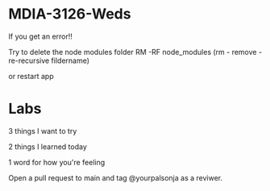 # MDIA-3126-Weds

If you get an error!!

Try to delete the node modules folder
RM -RF node_modules
(rm - remove - re-recursive fildername)

or restart app

# Labs

3 things I want to try

2 things I learned today

1 word for how you're feeling

Open a pull request to main and tag @yourpalsonja as a reviwer.